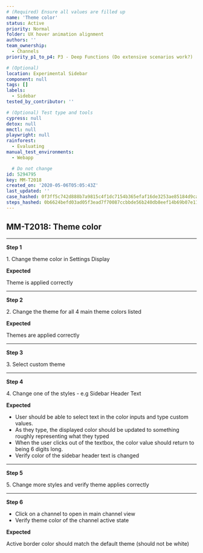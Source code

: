 ```yaml
---
# (Required) Ensure all values are filled up
name: 'Theme color'
status: Active
priority: Normal
folder: UX hover animation alignment
authors: ''
team_ownership:
  - Channels
priority_p1_to_p4: P3 - Deep Functions (Do extensive scenarios work?)

# (Optional)
location: Experimental Sidebar
component: null
tags: []
labels:
  - Sidebar
tested_by_contributor: ''

# (Optional) Test type and tools
cypress: null
detox: null
mmctl: null
playwright: null
rainforest:
  - Evaluating
manual_test_environments:
  - Webapp

  # Do not change
id: 5294795
key: MM-T2018
created_on: '2020-05-06T05:05:43Z'
last_updated: ''
case_hashed: 0f3ff5c742d888b7a9815c4f1dc7154b365efaf16de3253ae85184d9ca2de3db4528bcfc17b850f67998ea79b8c36bb9
steps_hashed: 0b6624befd03ad05f3ead7f70087ccbbde56b240db8eef14b69b07e1103245372c53571ff628c1f1ee02a5587bd65463
---
```


<!-- (Auto-generated) Based on frontmatter's "key" and "name" -->

## MM-T2018: Theme color

---

**Step 1**

1\. Change theme color in Settings Display

**Expected**

Theme is applied correctly

---

**Step 2**

2\. Change the theme for all 4 main theme colors listed

**Expected**

Themes are applied correctly

---

**Step 3**

3\. Select custom theme

---

**Step 4**

4\. Change one of the styles - e.g Sidebar Header Text

**Expected**

- User should be able to select text in the color inputs and type custom values.
- As they type, the displayed color should be updated to something roughly representing what they typed
- When the user clicks out of the textbox, the color value should return to being 6 digits long.
- Verify color of the sidebar header text is changed

---

**Step 5**

5\. Change more styles and verify theme applies correctly

---

**Step 6**

- Click on a channel to open in main channel view
- Verify theme color of the channel active state

**Expected**

Active border color should match the default theme (should not be white)
